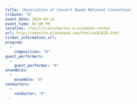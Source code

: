 ```yaml
---
title: 'Association of Concert Bands National Convention'
tribute: "0"
event_date: 2010-04-14
event_time: 07:00 PM
location: /facilities/charles-w-eisemann-center
url: http://newsite.planoband.com/html/acb2010.html
ticket_information_url: 
program: 
  -
    composition: "0"
guest_performers: 
  -
    guest_performer: "0"
ensembles: 
  -
    ensemble: "0"
conductors: 
  -
    conductor: "0"
---
```

